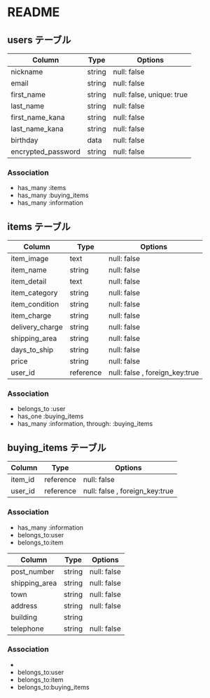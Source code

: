 # README

## users テーブル




| Column             | Type   | Options     |
| ------------------ | ------ | ----------- |
| nickname           | string | null: false |
| email              | string | null: false |
| first_name         | string | null: false, unique: true|
| last_name          | string | null: false |
| first_name_kana    | string | null: false |
| last_name_kana     | string | null: false |
| birthday           |  data  | null: false |
| encrypted_password | string | null: false |




### Association

- has_many :items
- has_many :buying_items
- has_many :information

## items テーブル


| Column            |  Type   | Options                       |
| ------------------| ------  | -----------                   |
| item_image        |  text   | null: false                   |
| item_name         | string  | null: false                   |
| item_detail       |  text   | null: false                   |
| item_category     | string  | null: false                   |
| item_condition    | string  | null: false                   |
| item_charge       | string  | null: false                   |
| delivery_charge   | string  | null: false                   |
| shipping_area     | string  | null: false                   |
| days_to_ship      | string  | null: false                   |
| price             | string  | null: false                   |
| user_id           |reference| null: false , foreign_key:true|


### Association

- belongs_to :user
- has_one :buying_items
- has_many :information, through: :buying_items


## buying_items テーブル

| Column            |  Type   | Options                       |
| ------------------| ------  | -----------                   |
| item_id           |reference| null: false                   |
| user_id           |reference| null: false , foreign_key:true|


### Association
- has_many :information
- belongs_to:user
- belongs_to:item

| Column            |  Type   | Options                       |
| ------------------| ------  | -----------                   |
| post_number       |  string | null: false                   |
| shipping_area     | string  | null: false                   |
| town              |  string | null: false                   |
| address           |  string | null: false                   |
| building          |  string |                               |
| telephone         |  string | null: false                   |

### Association
- 
- belongs_to:user
- belongs_to:item
- belongs_to:buying_items